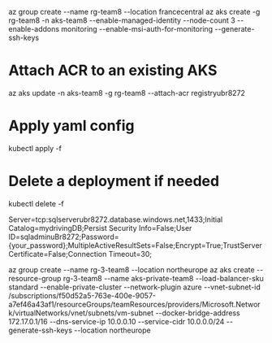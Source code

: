az group create --name rg-team8 --location francecentral
az aks create -g rg-team8  -n aks-team8 --enable-managed-identity --node-count 3 --enable-addons monitoring --enable-msi-auth-for-monitoring  --generate-ssh-keys

# Attach ACR to an existing AKS 
az aks update -n aks-team8 -g rg-team8 --attach-acr registryubr8272

# Apply yaml config
kubectl apply -f <path-to-yaml>

# Delete a deployment if needed
kubectl delete -f <path-to-yaml>

Server=tcp:sqlserverubr8272.database.windows.net,1433;Initial Catalog=mydrivingDB;Persist Security Info=False;User ID=sqladminuBr8272;Password={your_password};MultipleActiveResultSets=False;Encrypt=True;TrustServerCertificate=False;Connection Timeout=30;

az group create --name rg-3-team8 --location northeurope
az aks create --resource-group rg-3-team8  --name aks-private-team8 --load-balancer-sku standard  --enable-private-cluster --network-plugin azure --vnet-subnet-id /subscriptions/f50d52a5-763e-400e-9057-a7ef46a43af1/resourceGroups/teamResources/providers/Microsoft.Network/virtualNetworks/vnet/subnets/vm-subnet  --docker-bridge-address 172.17.0.1/16 --dns-service-ip 10.0.0.10 --service-cidr 10.0.0.0/24 --generate-ssh-keys --location northeurope